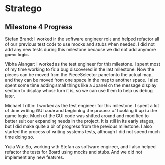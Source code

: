 # Stratego

## Milestone 4 Progress

Stefan Brand: I worked in the software engineer role and helped refactor all of our previous test code to use mocks and stubs when needed.  I did not add any new tests during this milestone because we did not add anymore game logic.

Vibha Alangar: I worked as the test engineer for this milestone. I spent most of my time working to fix a bug discovered in the last milestone. Now the pieces can be moved from the PieceSelector panel onto the actual map, and they can be moved from one space in the map to another space. I also spent some time adding small things like a Jpanel on the message display section to display whose turn it is, so we can use them to help us debug later. 


Michael Trittin: I worked as the test engineer for this milestone. I spent a lot of time writing GUI code and beginning the process of hooking it up to the game logic. Much of the GUI code was shifted around and modified to better suit our expanding needs in the project. It is still in its early stages, but I did make quite a bit of progress from the previous milestone. I also started the process of writing systems tests, although I did not spend much time doing so.

Yujia Wu: So, working with Stefan as software engineer, and I also helped refactor the tests for Board using mocks and stubs. And we did not implement any new features.